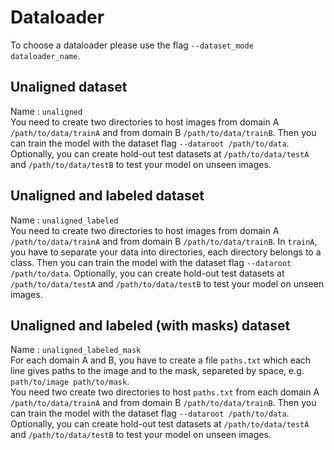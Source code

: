 # Dataloader


To choose a dataloader please use the flag `--dataset_mode dataloader_name`.


## Unaligned dataset


Name : `unaligned`\
You need to create two directories to host images from domain A `/path/to/data/trainA` and from domain B `/path/to/data/trainB`. Then you can train the model with the dataset flag `--dataroot /path/to/data`. Optionally, you can create hold-out test datasets at `/path/to/data/testA` and `/path/to/data/testB` to test your model on unseen images.


## Unaligned and labeled dataset


Name : `unaligned_labeled`\
You need to create two directories to host images from domain A `/path/to/data/trainA` and from domain B `/path/to/data/trainB`. In `trainA`, you have to separate your data into directories, each directory belongs to a class. Then you can train the model with the dataset flag `--dataroot /path/to/data`. Optionally, you can create hold-out test datasets at `/path/to/data/testA` and `/path/to/data/testB` to test your model on unseen images.

## Unaligned and labeled (with masks) dataset


Name : `unaligned_labeled_mask`\
For each domain A and B, you have to create a file `paths.txt` which each line gives paths to the image and to the mask, separeted by space, e.g. `path/to/image path/to/mask`.\
You need two create two directories to host `paths.txt` from each domain A `/path/to/data/trainA` and from domain B `/path/to/data/trainB`. Then you can train the model with the dataset flag `--dataroot /path/to/data`. Optionally, you can create hold-out test datasets at `/path/to/data/testA` and `/path/to/data/testB` to test your model on unseen images.